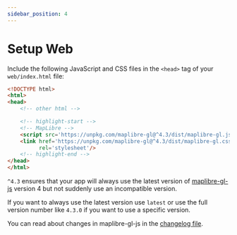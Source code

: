 ```yaml
---
sidebar_position: 4
---
```


# Setup Web

Include the following JavaScript and CSS files in the `<head>` tag of
your `web/index.html` file:

```html title="web/index.html"
<!DOCTYPE html>
<html>
<head>
    <!-- other html -->

    <!-- highlight-start -->
    <!-- MapLibre -->
    <script src='https://unpkg.com/maplibre-gl@^4.3/dist/maplibre-gl.js'></script>
    <link href='https://unpkg.com/maplibre-gl@^4.3/dist/maplibre-gl.css'
          rel='stylesheet'/>
    <!-- highlight-end -->
</head>
</html>
```

`^4.3` ensures that your app will always use the latest version of
[maplibre-gl-js](https://github.com/maplibre/maplibre-gl-js) version 4 but not
suddenly
use an incompatible version.

If you want to always use the latest version use `latest` or use the full
version number like `4.3.0` if you want to use a specific version.

You can read about changes in maplibre-gl-js in
the [changelog file](https://github.com/maplibre/maplibre-gl-js/blob/main/CHANGELOG.md).